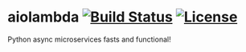 # aiolambda [![Build Status](https://travis-ci.org/pando85/aiolambda.svg?branch=master)](https://travis-ci.org/pando85/aiolambda) [![License](https://img.shields.io/github/license/pando85/aiolambda.svg)](https://github.com/pando85/aiolambda/blob/master/LICENSE)
Python async microservices fasts and functional!
